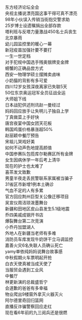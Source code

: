 东方经济论坛全会  
央视主播说漂亮国这事干得可真不漂亮  
98年小伙误入传销当街抱交警求助  
25岁博士设遗嘱捐出全部存款  
塔利班与反塔力量激战450名士兵丧生  
北京暴雨  
幼儿园监控里的暖心一幕  
新冠疫苗加强针要不要打  
一生一世定档  
对手犯规中国选手残奥银牌变金牌  
螃蟹的正确品尝方式  
西安一物理学硕士摆摊卖卤味  
小奶猫的背影有多可爱  
四川12岁女孩深夜离家已失联5天  
50位东京奥运冠军全员征战全运  
大师姐下线  
日本战犯供述刑讯赵一曼经过  
妈妈回应放手让失明儿子独自上学  
丁真做菜上手好快  
唐宫夜宴中国女团天花板  
韩国鸡蛋价格暴涨超50%  
赵丽颖中餐厅预告  
宋祖儿哭戏好美  
如何不动声色地提高颜值  
中国参赛队包揽库尔勒赛区所有金牌  
女生因病休学一年后考上清华  
现在的护士也太难了  
喜茶发文致歉  
男童半夜走丢民警联系家属被当骗子  
31省区市新增1例本土确诊  
气血不足的人有多累  
官方回应荆州巨型关公像迁移项目  
吴宣仪周洁琼泼墨舞台  
新疆和田地区皮山县发生5.1级地震  
乔四美戚成钢开书店  
爆裂舞台第二次竞演  
小乔丹加盟湖人  
外地人在新疆当老师有多难  
消防员车库发现牛奶饼干立马调监控  
嘉善火灾6名失联人员确认死亡  
yamy单依纯妈妈说舞台故事感  
中秋假期火车票明起开抢  
白衣天使真被当成天使了  
当服贸会遇到工业风  
中餐厅  
林更新演的总裁盛哲宁  
会道歉的爸爸有多幸福  
物业爬出9楼窗外拿灭火器灭火  
阿尔德里奇回归篮网  
直播反诈骗警察回应走红  
现在看6年前的九三阅兵还是很燃  

